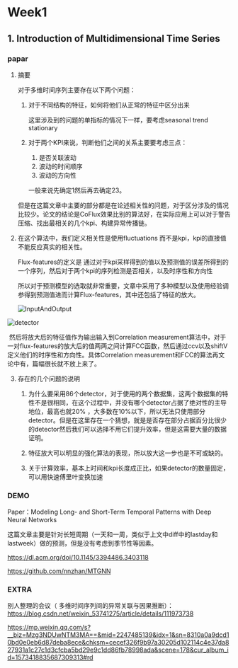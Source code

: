 # Week1

## 1. Introduction of Multidimensional Time Series

### papar

[CoFlux:]: https://netman.aiops.org/wp-content/uploads/2019/05/CoFlux_camera-ready1.pdf

1. 摘要

   对于多维时间序列主要存在以下两个问题：

   1. 对于不同结构的特征，如何将他们从正常的特征中区分出来

      这里涉及到的问题的单指标的情况下一样，要考虑seasonal trend stationary

   2. 对于两个KPI来说，判断他们之间的关系主要要考虑三点：

      1. 是否关联波动
      2. 波动的时间顺序
      3. 波动的方向性
      
      一般来说先确定1然后再去确定23。

   但是在这篇文章中主要的部分都是在论述相关性的问题，对于区分涉及的情况比较少。论文的结论是CoFlux效果比别的算法好，在实际应用上可以对于警告压缩、找出最相关的几个kpi、构建异常传播链。

2. 在这个算法中，我们定义相关性是使用fluctuations 而不是kpi，kpi的直接值不能反应真实的相关性。

   Flux-features的定义是 通过对于kpi采样得到的值以及预测值的误差所得到的一个序列，然后对于两个kpi的序列检测是否相关，以及时序性和方向性

   所以对于预测模型的选取就非常重要，文章中采用了多种模型以及使用经验调参得到预测值进而计算Flux-features，其中还包括了特征的放大。

   ![InputAndOutput](E:\K\lab\img\InputAndOutput.png)

![detector](E:\K\lab\img\detector.png)

​		然后将放大后的特征值作为输出输入到Correlation measurement算法中，对于一对flux-features的放大后的值两两之间计算FCC函数，然后通过ccv以及shiftV定义他们的时序性和方向性。具体Correlation measurement和FCC的算法再文论中有，篇幅很长就不放上来了。

3. 存在的几个问题的说明

   1. 为什么要采用86个detector，对于使用的两个数据集，这两个数据集的特性不是很相同，在这个过程中，并没有哪个detector占据了绝对性的主导地位，最高也就20% ，大多数在10%以下，所以无法只使用部分detector。但是在这里存在一个猜想，就是是否存在部分占据百分比很少的detector然后我们可以选择不用它们提升效率，但是这需要大量的数据证明。

   2. 特征放大可以明显的强化算法的表现，所以放大这一步也是不可或缺的。

   3. 关于计算效率，基本上时间和kpi长度成正比，如果detector的数量固定，可以用快速傅里叶变换加速

      

### DEMO

Paper：Modeling Long- and Short-Term Temporal Patterns with Deep Neural Networks

[paper]: https://arxiv.org/pdf/1703.07015.pdf
[code]: https://github.com/laiguokun/LSTNet
[DataSet]: https://github.com/laiguokun/multivariate-time-series-data	" 没有metadata我无法解释"

这篇文章主要是针对长短周期（一天和一周，类似于上文中diff中的lastday和lastweek）做的预测，但是没有考虑到季节性等因素。



https://dl.acm.org/doi/10.1145/3394486.3403118

https://github.com/nnzhan/MTGNN

### EXTRA

别人整理的会议（ 多维时间序列间的异常关联与因果推断）：https://blog.csdn.net/weixin_53741275/article/details/111973738

https://mp.weixin.qq.com/s?__biz=Mzg3NDUwNTM3MA==&mid=2247485139&idx=1&sn=8310a0a9dcd10bd0e0eb6d87deba8ece&chksm=cecef326f9b97a30205d102114c4e37da827931a1c27c1d3cfcba5bd29e9c1dd86fb78998ada&scene=178&cur_album_id=1573418835687309313#rd



